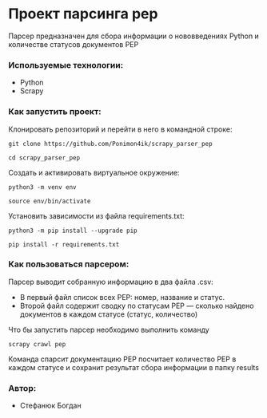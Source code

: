# Проект парсинга pep
Парсер предназначен для сбора информации о нововведениях Python и
количестве статусов документов PEP

### Используемые технологии:
+ Python
+ Scrapy

### Как запустить проект:

Клонировать репозиторий и перейти в него в командной строке:
```
git clone https://github.com/Ponimon4ik/scrapy_parser_pep
```
```
cd scrapy_parser_pep
```

Cоздать и активировать виртуальное окружение:

```
python3 -m venv env
```
```
source env/bin/activate
```

Установить зависимости из файла requirements.txt:

```
python3 -m pip install --upgrade pip
```
```
pip install -r requirements.txt
```

### Как пользоваться парсером:

Парсер выводит собранную информацию в два файла .csv:
+ В первый файл список всех PEP: номер, название и статус.
+ Второй файл содержит сводку по статусам PEP — сколько найдено документов в каждом статусе (статус, количество)

Что бы запустить парсер необходимо выполнить команду

```
scrapy crawl pep 
```
Команда спарсит документацию PEP посчитает количество PEP в каждом
статусе и сохранит результат сбора информации в папку results

### Автор:
+ Стефанюк Богдан